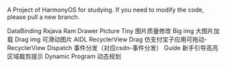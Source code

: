 A Project of HarmonyOS for studying. If you need to modify the code, please pull a new branch.

DataBinding
Rxjava
Ram
Drawer
Picture Tiny          图片质量修改
Big img               大图片加载
Drag img              可滑动图片
AIDL
RecyclerView Drag     仿支付宝子应用可拖动-RecyclerView
Dispatch              事件分发（对应csdn-事件分发）
Guide                 新手引导高亮区域裁剪提示
Dynamic Program       动态规划
